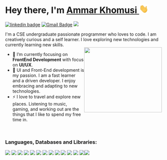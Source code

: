 <h1>Hey there, I'm <a  href="https://github.com/ammarkhomusi/">Ammar Khomusi </a> <img  src="https://raw.githubusercontent.com/ABSphreak/ABSphreak/master/gifs/Hi.gif" width="30px"></h1>

[![linkedin badge](https://img.shields.io/badge/ammarkhomusi-30302f?style=flat&logo=linkedin)](https://www.linkedin.com/in/ammar-khomusi)
[![Gmail Badge](https://img.shields.io/badge/ammarkhomusi@gmail.com-30302f?style=flat&logo=Gmail&logoColor=red)](mailto:ammarkhomusi@gmail.com)
<img src="https://komarev.com/ghpvc/?username=ammarkhomusi&style=plastic" />

I'm a CSE undergraduate passionate programmer who loves to code. I am creatively curious and a self learner. I love exploring new technologies and currently learning new skills. <br>
<img align='right' src="https://giphy.com/embed/qgQUggAC3Pfv687qPC" width="250" height="210">

- 🌱 I’m currently focusing on **FrontEnd Development** with focus on **UI/UX**.
- 💬 UI and Front-End development is my passion. I am a fast learner and a driven developer. I enjoy embracing and adapting to new technologies.
- ⚡ I love to travel and explore new places. Listening to music, gaming, and working out are the things that I like to spend my free time in.

<br>

<h3 align="left">Languages, Databases and Libraries:</h3>
<p align="left"> <img src="https://img.icons8.com/color/48/000000/javascript--v1.png"/> <img src="https://img.icons8.com/color/48/000000/typescript.png"/> <img src="https://img.icons8.com/color/48/4a90e2/c-plus-plus-logo.png"/> <img src="https://img.icons8.com/color/48/4a90e2/java-coffee-cup-logo--v1.png"/> <img src="https://img.icons8.com/color/48/000000/html-5--v1.png"/> <img src="https://img.icons8.com/color/48/000000/css3.png"/> <img src="https://img.icons8.com/ios-filled/48/000000/jquery.png"/>  <img src="https://img.icons8.com/external-tal-revivo-shadow-tal-revivo/48/000000/external-sql-a-domain-specific-language-for-programming-and-designed-for-managing-data-database-shadow-tal-revivo.png"/>  <img src="https://img.icons8.com/color/48/000000/nodejs.png"/>  <img src="https://img.icons8.com/color/48/000000/react-native.png"/> <img src="https://img.icons8.com/color/48/000000/angularjs.png"/> <img src="https://img.icons8.com/external-tal-revivo-color-tal-revivo/48/000000/external-redux-an-open-source-javascript-library-for-managing-application-state-logo-color-tal-revivo.png"/> <img src="https://img.icons8.com/color/48/000000/mongodb.png"/><img src="https://img.icons8.com/color/48/000000/git.png"/> </p>

<br>
<br>
